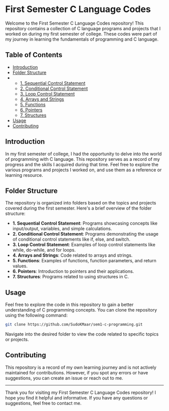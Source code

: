 # First Semester C Language Codes

Welcome to the First Semester C Language Codes repository! This repository contains a collection of C language programs and projects that I worked on during my first semester of college. These codes were part of my journey in learning the fundamentals of programming and C language.

## Table of Contents

- [Introduction](#introduction)
- [Folder Structure](#folder-structure)
- - [1. Sequential Control Statement](#1-sequential-control-statement)
  - [2. Conditional Control Statement](#2-conditional-control-statement)
  - [3. Loop Control Statement](#3-loop-control-statement)
  - [4. Arrays and Strings](#4-arrays-and-strings)
  - [5. Functions](#5-functions)
  - [6. Pointers](#6-pointers)
  - [7. Structures](#7-structures)
- [Usage](#usage)
- [Contributing](#contributing)

## Introduction

In my first semester of college, I had the opportunity to delve into the world of programming with C language. This repository serves as a record of my progress and the skills I acquired during that time. Feel free to explore the various programs and projects I worked on, and use them as a reference or learning resource.

## Folder Structure

The repository is organized into folders based on the topics and projects covered during the first semester. Here's a brief overview of the folder structure:

- **1. Sequential Control Statement**: Programs showcasing concepts like input/output, variables, and simple calculations.
- **2. Conditional Control Statement**: Programs demonstrating the usage of conditional control statements like if, else, and switch.
- **3. Loop Control Statement**: Examples of loop control statements like while, do-while, and for loops.
- **4. Arrays and Strings**: Code related to arrays and strings.
- **5. Functions**: Examples of functions, function parameters, and return values.
- **6. Pointers**: Introduction to pointers and their applications.
- **7. Structures**: Programs related to using structures in C.

## Usage

Feel free to explore the code in this repository to gain a better understanding of C programming concepts. You can clone the repository using the following command:

```bash
git clone https://github.com/SudoKMaar/sem1-c-programming.git
```

Navigate into the desired folder to view the code related to specific topics or projects.

## Contributing

This repository is a record of my own learning journey and is not actively maintained for contributions. However, if you spot any errors or have suggestions, you can create an issue or reach out to me.

---

Thank you for visiting my First Semester C Language Codes repository! I hope you find it helpful and informative. If you have any questions or suggestions, feel free to contact me.
